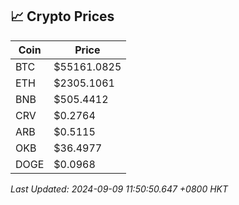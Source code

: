 ## 📈 Crypto Prices

| Coin | Price |
| ---- | ----- |
| BTC | $55161.0825 |
| ETH | $2305.1061 |
| BNB | $505.4412 |
| CRV | $0.2764 |
| ARB | $0.5115 |
| OKB | $36.4977 |
| DOGE | $0.0968 |

_Last Updated: 2024-09-09 11:50:50.647 +0800 HKT_